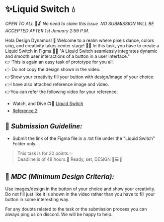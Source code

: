# ✨Liquid Switch 💧
*OPEN TO ALL* 🌟🔓
*No need to claim this issue* 
*NO SUBMISSION WILL BE ACCEPTED AFTER 1st January 2:59 P.M.*

Hola Design Dynamos! 🌟
Welcome to a realm where pixels dance, colors sing, and creativity takes center stage! 🎨✨
In this task, you have to create a Liquid Switch in Figma.🚀✨
"A Liquid Switch seamlessly integrates dynamic and smooth user interactions of a button in a user interface." \
👉 This is again an easy task of prototype for you all. \
👉 Do not copy the design shown in the video. \
👉Show your creativity fill your button with design/image of your choice. \
👉I have also attached reference image and video. \
👉You can refer the following video for your reference:


- Watch, and Dive 📺🔴 [Liquid Switch](https://youtu.be/4iIaXZMc2BA?si=hCJr4QUBNVBOxNTA)
- [Reference 2](https://youtu.be/S6T6hrc8cQo?si=DMka8hSwZXy4vFXQ)


## 📌 *Submission Guideline:*

- Submit the link of the Figma file in a .txt file under the "Liquid Switch" Folder only.

> This task is for 20 points.✨ \
> Deadline is of 48 hours.🎉
Ready, set, DESIGN 🌟💻🚀

## 📌 *MDC (Minimum Design Criteria):*

Use images/design in the button of your choice and show your creativity.
Do not fill just like it is shown in the video rather than you have to fill your button in some interesting way.

For any doubts related to the task or the submission process you can always ping us on discord. We will be happy to help.